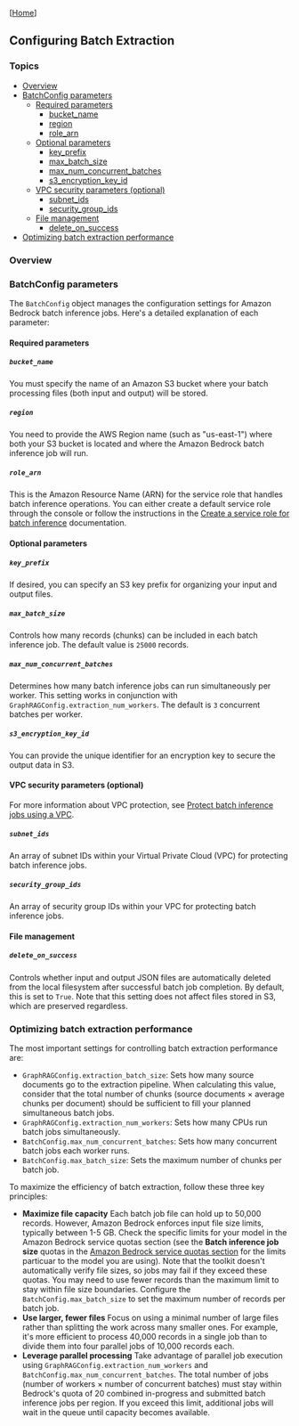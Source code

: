 [[Home](./)]

## Configuring Batch Extraction

### Topics

  - [Overview](#overview)
  - [BatchConfig parameters](#batchconfig-parameters)
    - [Required parameters](#required-parameters)
      - [bucket_name](#bucket_name)
      - [region](#region)
      - [role_arn](#role_arn)
    - [Optional parameters](#optional-parameters)
      - [key_prefix](#key_prefix)
      - [max_batch_size](#max_batch_size)
      - [max_num_concurrent_batches](#max_num_concurrent_batches)
      - [s3_encryption_key_id](#s3_encryption_key_id)
    - [VPC security parameters (optional)](#vpc-security-parameters-optional)
      - [subnet_ids](#subnet_ids)
      - [security_group_ids](#security_group_ids)
    - [File management](#file-management)
      - [delete_on_success](#delete_on_success)
  - [Optimizing batch extraction performance](#optimizing-batch-extraction-performance)

### Overview

### BatchConfig parameters

The `BatchConfig` object manages the configuration settings for Amazon Bedrock batch inference jobs. Here's a detailed explanation of each parameter:

#### Required parameters

##### `bucket_name`

You must specify the name of an Amazon S3 bucket where your batch processing files (both input and output) will be stored.

##### `region`

You need to provide the AWS Region name (such as "us-east-1") where both your S3 bucket is located and where the Amazon Bedrock batch inference job will run.

##### `role_arn`

This is the Amazon Resource Name (ARN) for the service role that handles batch inference operations. You can either create a default service role through the console or follow the instructions in the [Create a service role for batch inference](https://docs.aws.amazon.com/bedrock/latest/userguide/batch-iam-sr.html) documentation.

#### Optional parameters

##### `key_prefix` 

If desired, you can specify an S3 key prefix for organizing your input and output files.

##### `max_batch_size` 

Controls how many records (chunks) can be included in each batch inference job. The default value is `25000` records.

##### `max_num_concurrent_batches`

Determines how many batch inference jobs can run simultaneously per worker. This setting works in conjunction with `GraphRAGConfig.extraction_num_workers`. The default is `3` concurrent batches per worker.

##### `s3_encryption_key_id` 

You can provide the unique identifier for an encryption key to secure the output data in S3.

#### VPC security parameters (optional)

For more information about VPC protection, see [Protect batch inference jobs using a VPC](https://docs.aws.amazon.com/bedrock/latest/userguide/batch-vpc).

##### `subnet_ids` 

An array of subnet IDs within your Virtual Private Cloud (VPC) for protecting batch inference jobs.

##### `security_group_ids` 

An array of security group IDs within your VPC for protecting batch inference jobs.

#### File management

##### `delete_on_success` 

Controls whether input and output JSON files are automatically deleted from the local filesystem after successful batch job completion. By default, this is set to `True`. Note that this setting does not affect files stored in S3, which are preserved regardless.

### Optimizing batch extraction performance

The most important settings for controlling batch extraction performance are:

  - `GraphRAGConfig.extraction_batch_size`: Sets how many source documents go to the extraction pipeline. When calculating this value, consider that the total number of chunks (source documents × average chunks per document) should be sufficient to fill your planned simultaneous batch jobs.
  - `GraphRAGConfig.extraction_num_workers`: Sets how many CPUs run batch jobs simultaneously.
  - `BatchConfig.max_num_concurrent_batches`: Sets how many concurrent batch jobs each worker runs.
  - `BatchConfig.max_batch_size`: Sets the maximum number of chunks per batch job.

To maximize the efficiency of batch extraction, follow these three key principles:

  - **Maximize file capacity** Each batch job file can hold up to 50,000 records. However, Amazon Bedrock enforces input file size limits, typically between 1-5 GB. Check the specific limits for your model in the Amazon Bedrock service quotas section (see the **Batch inference job size** quotas in the [Amazon Bedrock service quotas section](https://docs.aws.amazon.com/general/latest/gr/bedrock.html#limits_bedrock ) for the limits particuar to the model you are using). Note that the toolkit doesn't automatically verify file sizes, so jobs may fail if they exceed these quotas. You may need to use fewer records than the maximum limit to stay within file size boundaries. Configure the `BatchConfig.max_batch_size` to set the maximum number of records per batch job.
  - **Use larger, fewer files** Focus on using a minimal number of large files rather than splitting the work across many smaller ones. For example, it's more efficient to process 40,000 records in a single job than to divide them into four parallel jobs of 10,000 records each.
  - **Leverage parallel processing** Take advantage of parallel job execution using `GraphRAGConfig.extraction_num_workers` and `BatchConfig.max_num_concurrent_batches`. The total number of jobs (number of workers × number of concurrent batches) must stay within Bedrock's quota of 20 combined in-progress and submitted batch inference jobs per region. If you exceed this limit, additional jobs will wait in the queue until capacity becomes available.
